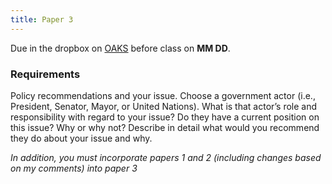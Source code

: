 ```yaml
---
title: Paper 3 
---
```


Due in the dropbox on [OAKS](https://lms.cofc.edu/) before class on **MM DD**.

### Requirements

Policy recommendations and your issue. Choose a government actor (i.e., President, Senator, Mayor, or United Nations). What is that actor’s role and responsibility with regard to your issue?  Do they have a current position on this issue?  Why or why not?  Describe in detail what would you recommend they do about your issue and why.

_In addition, you must incorporate papers 1 and 2 (including changes based on my comments) into paper 3_  
